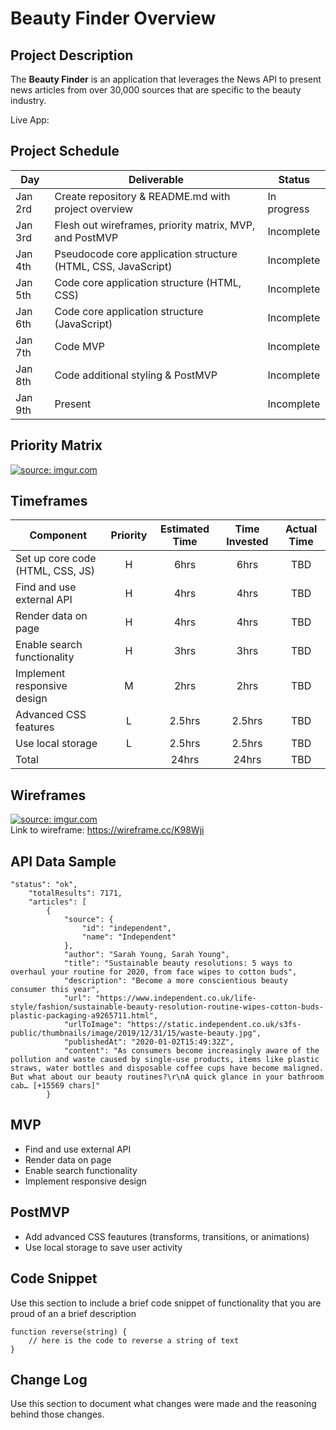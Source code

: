 # Beauty Finder Overview 

## Project Description

The **Beauty Finder** is an application that leverages the News API to present news articles from over 30,000 sources that are specific to the beauty industry.

Live App: 

## Project Schedule

|  Day | Deliverable | Status
|---|---| ---|
|Jan 2rd| Create repository & README.md with project overview| In progress
|Jan 3rd| Flesh out wireframes, priority matrix, MVP, and PostMVP | Incomplete
|Jan 4th| Pseudocode core application structure (HTML, CSS, JavaScript) | Incomplete
|Jan 5th| Code core application structure (HTML, CSS) | Incomplete
|Jan 6th| Code core application structure (JavaScript) | Incomplete
|Jan 7th| Code MVP | Incomplete
|Jan 8th| Code additional styling & PostMVP | Incomplete
|Jan 9th| Present | Incomplete

## Priority Matrix

<a href="https://imgur.com/g5kN3hT"><img src="https://i.imgur.com/g5kN3hT.png" title="source: imgur.com" /></a>

## Timeframes 

| Component | Priority | Estimated Time | Time Invested | Actual Time |
| --- | :---: |  :---: | :---: | :---: |
| Set up core code (HTML, CSS, JS) | H | 6hrs| 6hrs | TBD |
| Find and use external API | H | 4hrs| 4hrs | TBD |
| Render data on page | H | 4hrs| 4hrs | TBD |
| Enable search functionality | H | 3hrs| 3hrs | TBD |
| Implement responsive design | M | 2hrs| 2hrs | TBD |
| Advanced CSS features | L | 2.5hrs| 2.5hrs | TBD |
| Use local storage | L | 2.5hrs| 2.5hrs | TBD |
| Total |  | 24hrs| 24hrs | TBD |

## Wireframes

<a href="https://imgur.com/8Lq2KX9"><img src="https://i.imgur.com/8Lq2KX9.png" title="source: imgur.com" /></a>
<br>Link to wireframe: https://wireframe.cc/K98Wji

## API Data Sample

```
"status": "ok",
    "totalResults": 7171,
    "articles": [
        {
            "source": {
                "id": "independent",
                "name": "Independent"
            },
            "author": "Sarah Young, Sarah Young",
            "title": "Sustainable beauty resolutions: 5 ways to overhaul your routine for 2020, from face wipes to cotton buds",
            "description": "Become a more conscientious beauty consumer this year",
            "url": "https://www.independent.co.uk/life-style/fashion/sustainable-beauty-resolution-routine-wipes-cotton-buds-plastic-packaging-a9265711.html",
            "urlToImage": "https://static.independent.co.uk/s3fs-public/thumbnails/image/2019/12/31/15/waste-beauty.jpg",
            "publishedAt": "2020-01-02T15:49:32Z",
            "content": "As consumers become increasingly aware of the pollution and waste caused by single-use products, items like plastic straws, water bottles and disposable coffee cups have become maligned. But what about our beauty routines?\r\nA quick glance in your bathroom cab… [+15569 chars]"
        }
```
 
## MVP 

- Find and use external API 
- Render data on page 
- Enable search functionality 
- Implement responsive design

## PostMVP 

- Add advanced CSS feautures (transforms, transitions, or animations)
- Use local storage to save user activity 

## Code Snippet

Use this section to include a brief code snippet of functionality that you are proud of an a brief description  

```
function reverse(string) {
	// here is the code to reverse a string of text
}
```

## Change Log

Use this section to document what changes were made and the reasoning behind those changes.  
